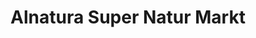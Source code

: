 ---
title: "Alnatura Super Natur Markt"
url: /karlsruhe/alnatura-super-natur-markt/
shop: Supermarkt
---